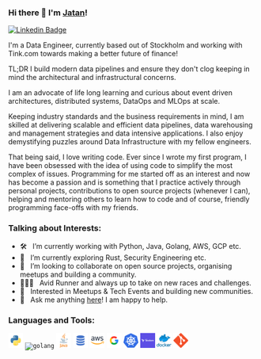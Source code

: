 ### Hi there 👋 I'm [Jatan](https://github.com/jdxgn/)!

[![Linkedin Badge](https://img.shields.io/badge/-LinkedIn-0e76a8?style=flat-square&logo=Linkedin&logoColor=white)](https://www.linkedin.com/in/jatandewgun/)

I'm a Data Engineer, currently based out of Stockholm and working with Tink.com towards making a better future of finance!

TL;DR I build modern data pipelines and ensure they don't clog keeping in mind the architectural and infrastructural concerns.

I am an advocate of life long learning and curious about event driven architectures, distributed systems, DataOps and MLOps at scale.

Keeping industry standards and the business requirements in mind, I am skilled at delivering scalable and efficient data pipelines, data warehousing and management strategies and data intensive applications. I also enjoy demystifying puzzles around Data Infrastructure with my fellow engineers.

That being said, I love writing code. Ever since I wrote my first program, I have been obsessed with the idea of using code to simplify the most complex of issues. Programming for me started off as an interest and now has become a passion and is something that I practice actively through personal projects, contributions to open source projects (whenever I can), helping and mentoring others to learn how to code and of course, friendly programming face-offs with my friends.

### Talking about Interests:

- 🛠 &nbsp; I’m currently working with Python, Java, Golang, AWS, GCP etc.
- 🚀 &nbsp; I’m currently exploring Rust, Security Engineering etc.
- 👯 &nbsp; I’m looking to collaborate on open source projects, organising meetups and building a community.
- 🏃🏻‍♂️ &nbsp; Avid Runner and always up to take on new races and challenges.
- 🍕 &nbsp; Interested in Meetups & Tech Events and building new communities.
- 💬 &nbsp; Ask me anything [here](https://github.com/jdxgn/jdxgn/issues)! I am happy to help.

### Languages and Tools:

<code><img height="30" src="https://raw.githubusercontent.com/github/explore/80688e429a7d4ef2fca1e82350fe8e3517d3494d/topics/python/python.png" alt="python"></code>
<code><img height="30" src="https://raw.githubusercontent.com/github/explore/80688e429a7d4ef2fca1e82350fe8e3517d3494d/topics/golang/golang.png" alt="golang"></code>
<code><img height="30" src="https://raw.githubusercontent.com/github/explore/80688e429a7d4ef2fca1e82350fe8e3517d3494d/topics/java/java.png" alt="java"></code>
<code><img height="30" src="https://raw.githubusercontent.com/github/explore/80688e429a7d4ef2fca1e82350fe8e3517d3494d/topics/sql/sql.png" alt="sql"></code>
<code><img height="30" src="https://raw.githubusercontent.com/github/explore/80688e429a7d4ef2fca1e82350fe8e3517d3494d/topics/aws/aws.png" alt="aws"></code>
<code><img height="30" src="https://raw.githubusercontent.com/github/explore/80688e429a7d4ef2fca1e82350fe8e3517d3494d/topics/google/google.png" alt="google"></code>
<code><img height="30" src="https://raw.githubusercontent.com/github/explore/80688e429a7d4ef2fca1e82350fe8e3517d3494d/topics/kubernetes/kubernetes.png" alt="terraform"></code>
<code><img height="30" src="https://raw.githubusercontent.com/github/explore/80688e429a7d4ef2fca1e82350fe8e3517d3494d/topics/terraform/terraform.png" alt="terraform"></code>
<code><img height="30" src="https://raw.githubusercontent.com/github/explore/80688e429a7d4ef2fca1e82350fe8e3517d3494d/topics/docker/docker.png" alt="terraform"></code>
<code><img height="30" src="https://raw.githubusercontent.com/devicons/devicon/master/icons/git/git-original.svg" alt="git"></code>
